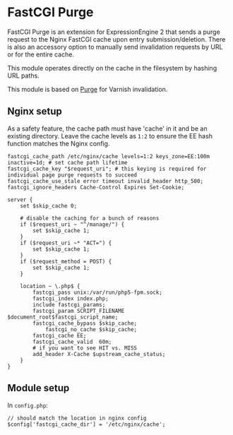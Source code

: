 # FastCGI Purge

FastCGI Purge is an extension for ExpressionEngine 2 that sends a purge request to the Nginx FastCGI cache upon entry submission/deletion. There is also an accessory option to manually send invalidation requests by URL or for the entire cache.

This module operates directly on the cache in the filesystem by hashing URL paths.

This module is based on [Purge](https://github.com/kevincupp/purge.ee2_addon) for Varnish invalidation.

## Nginx setup

As a safety feature, the cache path must have 'cache' in it and be an existing directory. Leave the cache levels as `1:2` to ensure the EE hash function matches the Nginx config.

```
fastcgi_cache_path /etc/nginx/cache levels=1:2 keys_zone=EE:100m inactive=1d; # set cache path lifetime
fastcgi_cache_key "$request_uri"; # this keying is required for individual page purge requests to succeed
fastcgi_cache_use_stale error timeout invalid_header http_500;
fastcgi_ignore_headers Cache-Control Expires Set-Cookie;

server {
	set $skip_cache 0;

	# disable the caching for a bunch of reasons
	if ($request_uri ~ "^/manage/") {
		set $skip_cache 1;
	}
	if ($request_uri ~* "ACT=") {
        set $skip_cache 1;
	}
	if ($request_method = POST) {
		set $skip_cache 1;
	}

	location ~ \.php$ {
		fastcgi_pass unix:/var/run/php5-fpm.sock;
		fastcgi_index index.php;
		include fastcgi_params;
		fastcgi_param SCRIPT_FILENAME $document_root$fastcgi_script_name;
		fastcgi_cache_bypass $skip_cache;
	    	fastcgi_no_cache $skip_cache;
		fastcgi_cache EE;
		fastcgi_cache_valid  60m;
		# if you want to see HIT vs. MISS
		add_header X-Cache $upstream_cache_status;
	}
}
```

## Module setup

In `config.php`:

```
// should match the location in nginx config
$config['fastcgi_cache_dir'] = '/etc/nginx/cache';
```
